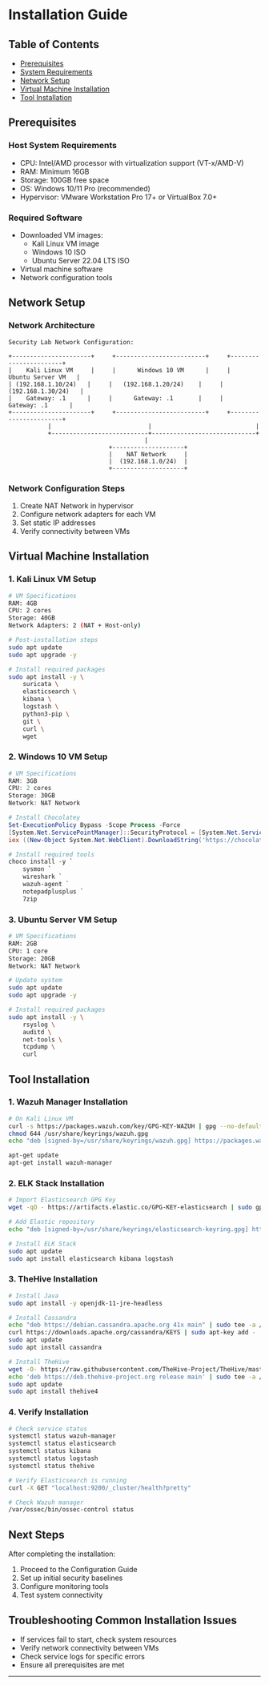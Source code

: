 # Installation Guide

## Table of Contents
- [Prerequisites](#prerequisites)
- [System Requirements](#system-requirements)
- [Network Setup](#network-setup)
- [Virtual Machine Installation](#virtual-machine-installation)
- [Tool Installation](#tool-installation)

## Prerequisites

### Host System Requirements
- CPU: Intel/AMD processor with virtualization support (VT-x/AMD-V)
- RAM: Minimum 16GB
- Storage: 100GB free space
- OS: Windows 10/11 Pro (recommended)
- Hypervisor: VMware Workstation Pro 17+ or VirtualBox 7.0+

### Required Software
- Downloaded VM images:
  - Kali Linux VM image
  - Windows 10 ISO
  - Ubuntu Server 22.04 LTS ISO
- Virtual machine software
- Network configuration tools

## Network Setup

### Network Architecture
```plaintext
Security Lab Network Configuration:

+----------------------+     +-------------------------+     +-----------------------+
|    Kali Linux VM     |     |      Windows 10 VM      |     |    Ubuntu Server VM   |
| (192.168.1.10/24)   |     |   (192.168.1.20/24)    |     |  (192.168.1.30/24)   |
|    Gateway: .1      |     |      Gateway: .1       |     |     Gateway: .1      |
+----------------------+     +-------------------------+     +-----------------------+
           |                           |                             |
           +---------------------------+-----------------------------+
                                      |
                            +--------------------+
                            |    NAT Network     |
                            |  (192.168.1.0/24)  |
                            +--------------------+
```

### Network Configuration Steps
1. Create NAT Network in hypervisor
2. Configure network adapters for each VM
3. Set static IP addresses
4. Verify connectivity between VMs

## Virtual Machine Installation

### 1. Kali Linux VM Setup
```bash
# VM Specifications
RAM: 4GB
CPU: 2 cores
Storage: 40GB
Network Adapters: 2 (NAT + Host-only)

# Post-installation steps
sudo apt update
sudo apt upgrade -y

# Install required packages
sudo apt install -y \
    suricata \
    elasticsearch \
    kibana \
    logstash \
    python3-pip \
    git \
    curl \
    wget
```

### 2. Windows 10 VM Setup
```powershell
# VM Specifications
RAM: 3GB
CPU: 2 cores
Storage: 30GB
Network: NAT Network

# Install Chocolatey
Set-ExecutionPolicy Bypass -Scope Process -Force
[System.Net.ServicePointManager]::SecurityProtocol = [System.Net.ServicePointManager]::SecurityProtocol -bor 3072
iex ((New-Object System.Net.WebClient).DownloadString('https://chocolatey.org/install.ps1'))

# Install required tools
choco install -y `
    sysmon `
    wireshark `
    wazuh-agent `
    notepadplusplus `
    7zip
```

### 3. Ubuntu Server VM Setup
```bash
# VM Specifications
RAM: 2GB
CPU: 1 core
Storage: 20GB
Network: NAT Network

# Update system
sudo apt update
sudo apt upgrade -y

# Install required packages
sudo apt install -y \
    rsyslog \
    auditd \
    net-tools \
    tcpdump \
    curl
```

## Tool Installation

### 1. Wazuh Manager Installation
```bash
# On Kali Linux VM
curl -s https://packages.wazuh.com/key/GPG-KEY-WAZUH | gpg --no-default-keyring --keyring gnupg-ring:/usr/share/keyrings/wazuh.gpg --import
chmod 644 /usr/share/keyrings/wazuh.gpg
echo "deb [signed-by=/usr/share/keyrings/wazuh.gpg] https://packages.wazuh.com/4.x/apt/ stable main" | tee -a /etc/apt/sources.list.d/wazuh.list

apt-get update
apt-get install wazuh-manager
```

### 2. ELK Stack Installation
```bash
# Import Elasticsearch GPG Key
wget -qO - https://artifacts.elastic.co/GPG-KEY-elasticsearch | sudo gpg --dearmor -o /usr/share/keyrings/elasticsearch-keyring.gpg

# Add Elastic repository
echo "deb [signed-by=/usr/share/keyrings/elasticsearch-keyring.gpg] https://artifacts.elastic.co/packages/8.x/apt stable main" | sudo tee /etc/apt/sources.list.d/elastic-8.x.list

# Install ELK Stack
sudo apt update
sudo apt install elasticsearch kibana logstash
```

### 3. TheHive Installation
```bash
# Install Java
sudo apt install -y openjdk-11-jre-headless

# Install Cassandra
echo "deb https://debian.cassandra.apache.org 41x main" | sudo tee -a /etc/apt/sources.list.d/cassandra.list
curl https://downloads.apache.org/cassandra/KEYS | sudo apt-key add -
sudo apt update
sudo apt install cassandra

# Install TheHive
wget -O- https://raw.githubusercontent.com/TheHive-Project/TheHive/master/PGP-PUBLIC-KEY | sudo apt-key add -
echo 'deb https://deb.thehive-project.org release main' | sudo tee -a /etc/apt/sources.list.d/thehive.list
sudo apt update
sudo apt install thehive4
```

### 4. Verify Installation
```bash
# Check service status
systemctl status wazuh-manager
systemctl status elasticsearch
systemctl status kibana
systemctl status logstash
systemctl status thehive

# Verify Elasticsearch is running
curl -X GET "localhost:9200/_cluster/health?pretty"

# Check Wazuh manager
/var/ossec/bin/ossec-control status
```

## Next Steps
After completing the installation:
1. Proceed to the Configuration Guide
2. Set up initial security baselines
3. Configure monitoring tools
4. Test system connectivity

## Troubleshooting Common Installation Issues
- If services fail to start, check system resources
- Verify network connectivity between VMs
- Check service logs for specific errors
- Ensure all prerequisites are met

---
